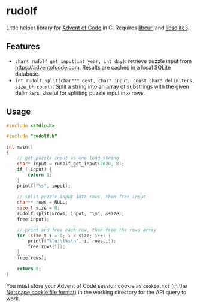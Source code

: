 # rudolf

Little helper library for [Advent of Code](https://adventofcode.com/) in C. Requires [libcurl](https://curl.se/) and [libsqlite3](https://sqlite.org/).

## Features

- `char* rudolf_get_input(int year, int day)`: retrieve puzzle input from https://adventofcode.com. Results are cached in a local SQLite database.
- `int rudolf_split(char*** dest, char* input, const char* delimiters, size_t* count)`: Split a string into an array of substrings with the given delimiters. Useful for splitting puzzle input into rows.

## Usage

```c
#include <stdio.h>

#include "rudolf.h"

int main()
{
    // get puzzle input as one long string
    char* input = rudolf_get_input(2020, 8);
    if (!input) {
        return 1;
    }
    printf("%s", input);

    // split puzzle input into rows, then free input
    char** rows = NULL;
    size_t size = 0;
    rudolf_split(&rows, input, "\n", &size);
    free(input);

    // print and free each row, then free the rows array
    for (size_t i = 0; i < size; i++) {
        printf("%lu:\t%s\n", i, rows[i]);
        free(rows[i]);
    }
    free(rows);

    return 0;
}
```

You must store your Advent of Code session cookie as `cookie.txt` (in the [Netscape cookie file format](https://curl.se/docs/http-cookies.html)) in the working directory for the API query to work.
